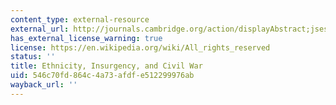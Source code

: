 ```yaml
---
content_type: external-resource
external_url: http://journals.cambridge.org/action/displayAbstract;jsessionid=ABE2DB95FC59A935017023091D0EB4D3.tomcat1?fromPage=online&aid=142717
has_external_license_warning: true
license: https://en.wikipedia.org/wiki/All_rights_reserved
status: ''
title: Ethnicity, Insurgency, and Civil War
uid: 546c70fd-864c-4a73-afdf-e512299976ab
wayback_url: ''
---
```

